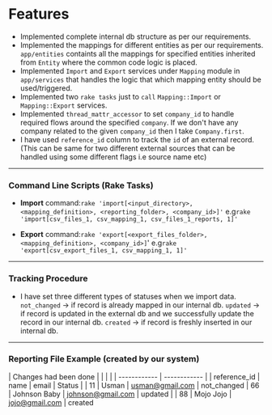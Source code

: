 # Features
- Implemented complete internal db structure as per our requirements.
- Implemented the mappings for different entities as per our requirements. `app/entities` containts all the mappings for specified entities inherited from `Entity` where the common code logic is placed.
- Implemented `Import` and `Export` services under `Mapping` module in `app/services` that handles the logic that which mapping entity should be used/triggered.
- Implemented two `rake tasks` just to `call` `Mapping::Import` or `Mapping::Export` services.
- Implemented `thread_mattr_accessor` to set `company_id` to handle required flows around the specified `company`. If we don't have any company related to the given `company_id` then I take `Company.first`.
- I have used `reference_id` column to track the `id` of an external record. (This can be same for two different external sources that can be handled using some different flags i.e source name etc)

------------

### Command Line Scripts (Rake Tasks)
- **Import**
command:`rake 'import[<input_directory>, <mapping_definition>, <reporting_folder>, <company_id>]'`
e.g`rake 'import[csv_files_1, csv_mapping_1, csv_files_1_reports, 1]'`

- **Export**
command:`rake 'export[<export_files_folder>, <mapping_definition>, <company_id>]`'
e.g`rake 'export[csv_export_files_1, csv_mapping_1, 1]'`

------------

### Tracking Procedure
- I have set three different types of statuses when we import data.
`not_changed` -> if record is already mapped in our internal db.
`updated` -> if record is updated in the external db and we successfully update the record in our internal db.
`created` -> if record is freshly inserted in our internal db.

------------
### Reporting File Example (created by our system)
| Changes had been done  |   | | |
| ------------ | ------------ |
| reference_id | name  | email | Status |
| 11 | Usman  | usman@gmail.com | not_changed
| 66 | Johnson Baby | johnson@gmail.com | updated |
| 88 | Mojo Jojo | jojo@gmail.com | created
